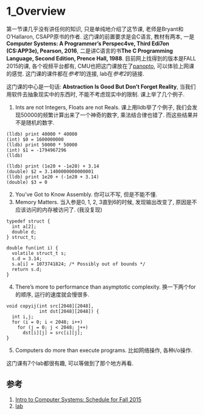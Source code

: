 # 1_Overview
第一节课几乎没有讲任何的知识, 只是单纯地介绍了这节课, 老师是Bryant和O’Hallaron, CSAPP原书的作者. 这门课的前置要求是会C语言, 教材有两本, 一是**Computer Systems: A Programmer’s Perspec4ve, Third Edi7on (CS:APP3e), Pearson, 2016**, 二是讲C语言的书**The C Programming Language, Second Edition, Prence Hall, 1988**. 目前网上找得到的版本是FALL 2015的课, 各个视频平台都有, CMU也把这门课放在了[panopto](https://scs.hosted.panopto.com/Panopto/Pages/Sessions/List.aspx#folderID=%22b96d90ae-9871-4fae-91e2-b1627b43e25e%22), 可以体验上网课的感觉. 这门课的课件都在*参考1*的连接, lab在*参考2*的链接.

这门课的中心是一句话: **Abstraction Is Good But Don’t Forget Reality**, 当我们用软件去抽象现实中的东西时, 不能不考虑现实中的限制. 课上举了几个例子.
1. Ints are not Integers, Floats are not Reals. 课上用lldb举了个例子, 我们会发现50000的频繁计算出来了一个神奇的数字, 乘法结合律也错了. 而这些结果并不是随机的数字.
```
(lldb) print 40000 * 40000
(int) $0 = 1600000000
(lldb) print 50000 * 50000
(int) $1 = -1794967296
(lldb)

(lldb) print (1e20 + -1e20) + 3.14
(double) $2 = 3.1400000000000001
(lldb) print 1e20 + (-1e20 + 3.14)
(double) $3 = 0
```

2. You’ve Got to Know Assembly. 你可以不写, 但是不能不懂.
3. Memory Matters. 当入参是0, 1, 2, 3直到6的时候, 发现输出改变了, 原因是不应该访问的内存被访问了. (我没复现)
```
typedef struct {
  int a[2];
  double d;
} struct_t;

double fun(int i) {
  volatile struct_t s;
  s.d = 3.14;
  s.a[i] = 1073741824; /* Possibly out of bounds */
  return s.d;
}
```

4. There’s more to performance than asymptotic complexity. 换一下两个for的顺序, 运行的速度就会慢很多.
```
void copyij(int src[2048][2048],
            int dst[2048][2048]) {
  int i,j;
  for (i = 0; i < 2048; i++)
    for (j = 0; j < 2048; j++)
      dst[i][j] = src[i][j];
}
```
5. Computers do more than execute programs. 比如网络操作, 各种i/o操作. 

这门课有7个lab都很有趣, 可以等做到了那个地方再看. 

## 参考
1. [Intro to Computer Systems: Schedule for Fall 2015](http://www.cs.cmu.edu/afs/cs/academic/class/15213-f15/www/schedule.html)
2. [lab](http://csapp.cs.cmu.edu/3e/labs.html)